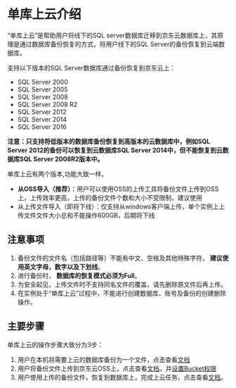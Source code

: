 # 单库上云介绍

“单库上云”是帮助用户将线下的SQL server数据库迁移到京东云数据库上，其原理是通过数据库备份恢复的方式，将用户线下的SQL Server的备份恢复到云端数据库。

支持以下版本的SQL Server数据库通过备份恢复到京东云上：

- SQL Server 2000
- SQL Server 2005
- SQL Server 2008
- SQL Server 2008 R2
- SQL Server 2012
- SQL Server 2014
- SQL Server 2016

**注意：只支持将低版本的数据库备份恢复到高版本的云数据库中，例如SQL Server 2012的备份可以恢复到云数据库SQL Server 2014中，但不能恢复到云数据库SQL Server 2008R2版本中。**

单库上云有两个版本,功能大致一样。
- **从OSS导入（推荐）**：用户可以使用OSS的上传工具将备份文件上传到OSS上，上传效率更高，上传的备份文件个数和大小不受限制，建议使用
- 从上传文件导入（即将下线）：仅支持从windows客户端上传，单个实例上上传文件文件大小总和不能操作600GB，后期将下线

## 注意事项
1. 备份文件的文件名（包括路径等）不能有中文、空格及其他特殊字符， **建议使用英文字母，数字以及下划线**。
2. 进行备份时， **数据库的恢复模式必须为Full**。
3. 为安全起见，上传文件时不支持同名文件的覆盖，请先删除原文件后再上传。
4. 在实例处于“单库上云”过程中，不能进行创建数据库、账号及备份的创建删除操作。

## 主要步骤
单库上云的操作步骤大致分为3步：

1. 用户在本机将需要上云的数据库备份为一个文件，点击查看[文档](./V2/Backup-Local-Database-v2.md)
2. 用户将备份文件上传到京东云OSS上，点击查看[文档](./V2/Upload-Backup-v2.md)，并[设置Bucket权限](./V2/Grant-File-Privilege-V2.md)
3. 用户使用上传的备份文件，恢复到数据库上，完成上云任务，点击查看[文档](./V2/Import-BacBackup-Local-Database-v2.mdup-v2.md)。
